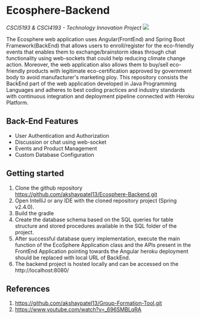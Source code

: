 # Ecosphere-Backend
*CSCI5193 & CSCI4193 - Technology Innovation Project*  <a alt="Java"><img src="https://img.shields.io/badge/Java-v1.8-orange.svg" />

The Ecosphere web application uses Angular(FrontEnd) and Spring Boot Framework(BackEnd) that allows users to enroll/register for the eco-friendly events that enables them to exchange/brainstorm ideas through chat functionality using web-sockets that could help reducing climate change action. Moreover, the web application also allows them to buy/sell eco-friendly products with legitimate eco-certification approved by government body to avoid manufacturer's marketing ploy. This repository consists the BackEnd part of the web application developed in Java Programming Languages and adheres to best coding practices and industry standards with continuous integration and deployment pipeline connected with Heroku Platform.

## Back-End Features

* User Authentication and Authorization
* Discussion or chat using web-socket
* Events and Product Management
* Custom Database Configuration

## Getting started

1. Clone the github repository https://github.com/akshaypatel13/Ecosphere-Backend.git
2. Open IntelliJ or any IDE with the cloned repository project (Spring v2.4.0).
3. Build the gradle
4. Create the database schema based on the SQL queries for table structure and stored procedures available in the SQL folder of the project.
5. After successful database query implementation, execute the main function of the EcoSphere Application class and the APIs present in the FrontEnd Application pointing towards the Angular heroku deployment should be replaced with local URL of BackEnd.
6. The backend project is hosted locally and can be accessed on the http://localhost:8080/ 


## References

1. https://github.com/akshaypatel13/Group-Formation-Tool.git
2. https://www.youtube.com/watch?v=_696SMBLqRA
